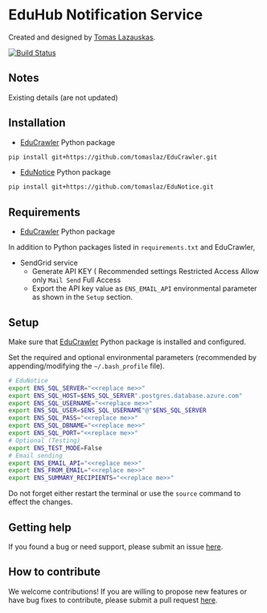# EduHub Notification Service

Created and designed by <a href="https://github.com/tomaslaz">Tomas Lazauskas</a>.

[![Build Status](https://travis-ci.com/tomaslaz/EduNotice.svg?branch=main)](https://travis-ci.org/tomaslaz/EduNotice)

## Notes

Existing details (are not updated)

## Installation

- [EduCrawler](https://github.com/tomaslaz/EduCrawler) Python package

```bash
pip install git+https://github.com/tomaslaz/EduCrawler.git
```

- [EduNotice](https://github.com/tomaslaz/EduNotice) Python package

```bash
pip install git+https://github.com/tomaslaz/EduNotice.git
```

## Requirements

- [EduCrawler](https://github.com/tomaslaz/EduCrawler) Python package

In addition to Python packages listed in `requirements.txt` and EduCrawler,

- SendGrid service
    - Generate API KEY (
        Recommended settings
            Restricted Access
                Allow only `Mail Send` Full Access
    - Export the API key value as `ENS_EMAIL_API` environmental parameter as shown in the `Setup` section.


## Setup

Make sure that [EduCrawler](https://github.com/tomaslaz/EduCrawler) Python package is installed and configured.

Set the required and optional environmental parameters (recommended by appending/modifying the `~/.bash_profile` file).

```bash
# EduNotice
export ENS_SQL_SERVER="<<replace me>>"
export ENS_SQL_HOST=$ENS_SQL_SERVER".postgres.database.azure.com"
export ENS_SQL_USERNAME="<<replace me>>"
export ENS_SQL_USER=$ENS_SQL_USERNAME"@"$ENS_SQL_SERVER
export ENS_SQL_PASS="<<replace me>>"
export ENS_SQL_DBNAME="<<replace me>>"
export ENS_SQL_PORT="<<replace me>>"
# Optional (Testing)
export ENS_TEST_MODE=False
# Email sending
export ENS_EMAIL_API="<<replace me>>"
export ENS_FROM_EMAIL="<<replace me>>"
export ENS_SUMMARY_RECIPIENTS="<<replace me>>"
```

Do not forget either restart the terminal or use the `source` command to effect the changes.

## Getting help
If you found a bug or need support, please submit an issue [here](https://github.com/tomaslaz/EduNotice/issues/new).

## How to contribute
We welcome contributions! If you are willing to propose new features or have bug fixes to contribute, please submit a pull request [here](https://github.com/tomaslaz/EduNotice/pulls).